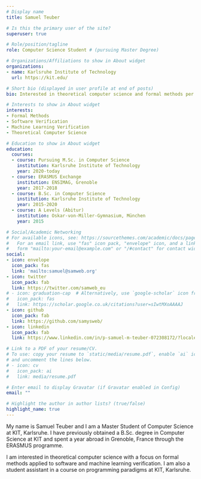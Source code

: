 ```yaml
---
# Display name
title: Samuel Teuber

# Is this the primary user of the site?
superuser: true

# Role/position/tagline
role: Computer Science Student # (pursuing Master Degree)

# Organizations/Affiliations to show in About widget
organizations:
- name: Karlsruhe Institute of Technology
  url: https://kit.edu/

# Short bio (displayed in user profile at end of posts)
bio: Interested in theoretical computer science and formal methods per se as well as for software and machine learning verification.

# Interests to show in About widget
interests:
- Formal Methods
- Software Verification
- Machine Learning Verification
- Theoretical Computer Science

# Education to show in About widget
education:
  courses:
  - course: Pursuing M.Sc. in Computer Science
    institution: Karlsruhe Institute of Technology
    year: 2020-today
  - course: ERASMUS Exchange
    institution: ENSIMAG, Grenoble
    year: 2017-2018
  - course: B.Sc. in Computer Science
    institution: Karlsruhe Institute of Technology
    year: 2015-2020
  - course: A Levels (Abitur)
    institution: Oskar-von-Miller-Gymnasium, München
    year: 2015

# Social/Academic Networking
# For available icons, see: https://sourcethemes.com/academic/docs/page-builder/#icons
#   For an email link, use "fas" icon pack, "envelope" icon, and a link in the
#   form "mailto:your-email@example.com" or "/#contact" for contact widget.
social:
- icon: envelope
  icon_pack: fas
  link: 'mailto:samuel@samweb.org'
- icon: twitter
  icon_pack: fab
  link: https://twitter.com/samweb_eu
# - icon: graduation-cap  # Alternatively, use `google-scholar` icon from `ai` icon pack
#   icon_pack: fas
#   link: https://scholar.google.co.uk/citations?user=sIwtMXoAAAAJ
- icon: github
  icon_pack: fab
  link: https://github.com/samysweb/
- icon: linkedin
  icon_pack: fab
  link: https://www.linkedin.com/in/p-samuel-m-teuber-072308172/?locale=en_US

# Link to a PDF of your resume/CV.
# To use: copy your resume to `static/media/resume.pdf`, enable `ai` icons in `params.toml`, 
# and uncomment the lines below.
# - icon: cv
#   icon_pack: ai
#   link: media/resume.pdf

# Enter email to display Gravatar (if Gravatar enabled in Config)
email: ""

# Highlight the author in author lists? (true/false)
highlight_name: true
---
```


My name is Samuel Teuber and I am a Master Student of Computer Science at KIT, Karlsruhe.
I have previously obtained a B.Sc. degree in Computer Science at KIT and spent a year abroad in Grenoble, France through the ERASMUS programme.

I am interested in theoretical computer science with a focus on formal methods applied to software and machine learning verification.
I am also a student assistant in a course on programming paradigms at KIT, Karlsruhe.